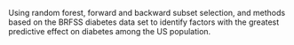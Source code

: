 Using random forest, forward and backward subset selection, and methods based on the BRFSS diabetes data set to identify factors with the greatest predictive effect on diabetes among the US population.
